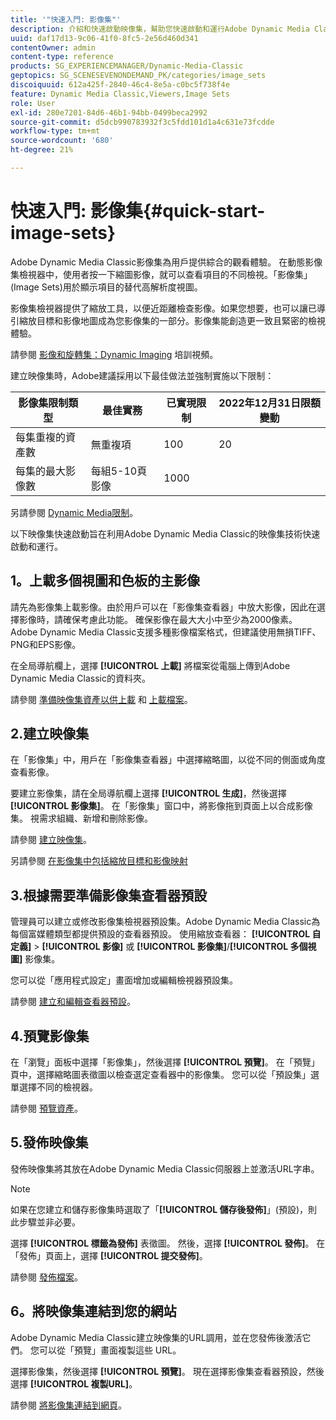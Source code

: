 ```yaml
---
title: '"快速入門: 影像集"'
description: 介紹和快速啟動映像集，幫助您快速啟動和運行Adobe Dynamic Media Classic的映像集技術。
uuid: daf17d13-9c06-41f0-8fc5-2e56d460d341
contentOwner: admin
content-type: reference
products: SG_EXPERIENCEMANAGER/Dynamic-Media-Classic
geptopics: SG_SCENESEVENONDEMAND_PK/categories/image_sets
discoiquuid: 612a425f-2840-46c4-8e5a-c0bc5f738f4e
feature: Dynamic Media Classic,Viewers,Image Sets
role: User
exl-id: 280e7201-84d6-46b1-94bb-0499beca2992
source-git-commit: d5dcb990783932f3c5fdd101d1a4c631e73fcdde
workflow-type: tm+mt
source-wordcount: '680'
ht-degree: 21%

---
```


# 快速入門: 影像集{#quick-start-image-sets}

Adobe Dynamic Media Classic影像集為用戶提供綜合的觀看體驗。 在動態影像集檢視器中，使用者按一下縮圖影像，就可以查看項目的不同檢視。「影像集」(Image Sets)用於顯示項目的替代高解析度視圖。

影像集檢視器提供了縮放工具，以便近距離檢查影像。如果您想要，也可以讓已導引縮放目標和影像地圖成為您影像集的一部分。影像集能創造更一致且緊密的檢視體驗。

請參閱 [影像和旋轉集：Dynamic Imaging](https://s7d5.scene7.com/s7viewers/html5/VideoViewer.html?videoserverurl=https://s7d5.scene7.com/is/content/&amp;emailurl=https://s7d5.scene7.com/s7/emailFriend&amp;serverUrl=https://s7d5.scene7.com/is/image/&amp;config=Scene7SharedAssets/Universal_HTML5_Video&amp;contenturl=https://s7d5.scene7.com/skins/&amp;asset=S7tutorials/556_Image%20&amp;%20Spin%20Sets_converted%20renamed_Dynamic%20Imaging-AVS) 培訓視頻。

建立映像集時，Adobe建議採用以下最佳做法並強制實施以下限制：

| 影像集限制類型 | 最佳實務 | 已實現限制 | 2022年12月31日限額變動 |
| --- | --- | --- | --- |
| 每集重複的資產數 | 無重複項 | 100 | 20 |
| 每集的最大影像數 | 每組5-10頁影像 | 1000 |

另請參閱 [Dynamic Media限制](/help/limitations.md)。

以下映像集快速啟動旨在利用Adobe Dynamic Media Classic的映像集技術快速啟動和運行。

## 1。上載多個視圖和色板的主影像

請先為影像集上載影像。由於用戶可以在「影像集查看器」中放大影像，因此在選擇影像時，請確保考慮此功能。 確保影像在最大大小中至少為2000像素。 Adobe Dynamic Media Classic支援多種影像檔案格式，但建議使用無損TIFF、PNG和EPS影像。

在全局導航欄上，選擇 **[!UICONTROL 上載]** 將檔案從電腦上傳到Adobe Dynamic Media Classic的資料夾。

請參閱 [準備映像集資產以供上載](preparing-image-set-assets-upload.md#preparing-image-set-assets-for-upload) 和 [上載檔案](uploading-files.md#uploading-your-files)。

## 2.建立映像集

在「影像集」中，用戶在「影像集查看器」中選擇縮略圖，以從不同的側面或角度查看影像。

要建立影像集，請在全局導航欄上選擇 **[!UICONTROL 生成]**，然後選擇 **[!UICONTROL 影像集]**。 在「影像集」窗口中，將影像拖到頁面上以合成影像集。 視需求組織、新增和刪除影像。

請參閱 [建立映像集](creating-image-set.md#creating-an-image-set)。

另請參閱 [在影像集中包括縮放目標和影像映射](/help/including-zoom-targets-image-maps-image-sets.md)

## 3.根據需要準備影像集查看器預設

管理員可以建立或修改影像集檢視器預設集。Adobe Dynamic Media Classic為每個富媒體類型都提供預設的查看器預設。 使用縮放查看器： **[!UICONTROL 自定義]** > **[!UICONTROL 影像]** 或 **[!UICONTROL 影像集]**/**[!UICONTROL 多個視圖]** 影像集。

您可以從「應用程式設定」畫面增加或編輯檢視器預設集。

請參閱 [建立和編輯查看器預設](application-setup.md#adding-and-editing-viewer-presets)。

## 4.預覽影像集

在「瀏覽」面板中選擇「影像集」，然後選擇 **[!UICONTROL 預覽]**。 在「預覽」頁中，選擇縮略圖表徵圖以檢查選定查看器中的影像集。 您可以從「預設集」選單選擇不同的檢視器。

請參閱 [預覽資產](previewing-asset.md#previewing-an-asset)。

## 5.發佈映像集

發佈映像集將其放在Adobe Dynamic Media Classic伺服器上並激活URL字串。

>[!NOTE]
>
>如果在您建立和儲存影像集時選取了「**[!UICONTROL 儲存後發佈]**」(預設)，則此步驟並非必要。

選擇 **[!UICONTROL 標籤為發佈]** 表徵圖。 然後，選擇 **[!UICONTROL 發佈]**。 在「發佈」頁面上，選擇 **[!UICONTROL 提交發佈]**。

請參閱 [發佈檔案](publishing-files.md#publishing-files)。

## 6。將映像集連結到您的網站

Adobe Dynamic Media Classic建立映像集的URL調用，並在您發佈後激活它們。 您可以從「預覽」畫面複製這些 URL。

選擇影像集，然後選擇 **[!UICONTROL 預覽]**。 現在選擇影像集查看器預設，然後選擇 **[!UICONTROL 複製URL]**。

請參閱 [將影像集連結到網頁](linking-image-set-web-page.md#linking-an-image-set-to-a-web-page)。
